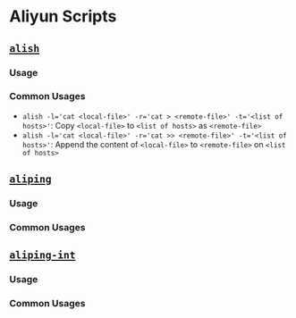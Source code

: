# Aliyun Scripts

## [`alish`](https://github.com/hengxin/aliyun-projects/blob/master/aliyun-scripts/alish)

### Usage

### Common Usages
- `alish -l='cat <local-file>' -r='cat > <remote-file>' -t='<list of hosts>'`: Copy `<local-file>` to `<list of hosts>` as `<remote-file>`
- `alish -l='cat <local-file>' -r='cat >> <remote-file>' -t='<list of hosts>'`: Append the content of `<local-file>` to `<remote-file>` on `<list of hosts>`


## [`aliping`](https://github.com/hengxin/aliyun-projects/blob/master/aliyun-scripts/aliping)

### Usage

### Common Usages

## [`aliping-int`]()

### Usage

### Common Usages
